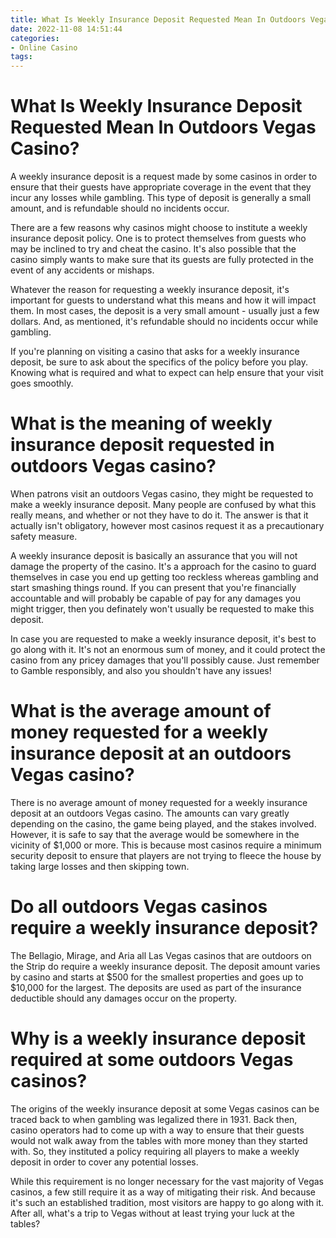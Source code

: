 ```yaml
---
title: What Is Weekly Insurance Deposit Requested Mean In Outdoors Vegas Casino 
date: 2022-11-08 14:51:44
categories:
- Online Casino
tags:
---
```



#  What Is Weekly Insurance Deposit Requested Mean In Outdoors Vegas Casino? 

A weekly insurance deposit is a request made by some casinos in order to ensure that their guests have appropriate coverage in the event that they incur any losses while gambling. This type of deposit is generally a small amount, and is refundable should no incidents occur.

There are a few reasons why casinos might choose to institute a weekly insurance deposit policy. One is to protect themselves from guests who may be inclined to try and cheat the casino. It's also possible that the casino simply wants to make sure that its guests are fully protected in the event of any accidents or mishaps.

Whatever the reason for requesting a weekly insurance deposit, it's important for guests to understand what this means and how it will impact them. In most cases, the deposit is a very small amount - usually just a few dollars. And, as mentioned, it's refundable should no incidents occur while gambling.

If you're planning on visiting a casino that asks for a weekly insurance deposit, be sure to ask about the specifics of the policy before you play. Knowing what is required and what to expect can help ensure that your visit goes smoothly.

#  What is the meaning of weekly insurance deposit requested in outdoors Vegas casino?

When patrons visit an outdoors Vegas casino, they might be requested to make a weekly insurance deposit. Many people are confused by what this really means, and whether or not they have to do it. The answer is that it actually isn't obligatory, however most casinos request it as a precautionary safety measure.

A weekly insurance deposit is basically an assurance that you will not damage the property of the casino. It's a approach for the casino to guard themselves in case you end up getting too reckless whereas gambling and start smashing things round. If you can present that you're financially accountable and will probably be capable of pay for any damages you might trigger, then you definately won't usually be requested to make this deposit.

In case you are requested to make a weekly insurance deposit, it's best to go along with it. It's not an enormous sum of money, and it could protect the casino from any pricey damages that you'll possibly cause. Just remember to Gamble responsibly, and also you shouldn't have any issues!

#  What is the average amount of money requested for a weekly insurance deposit at an outdoors Vegas casino?

There is no average amount of money requested for a weekly insurance deposit at an outdoors Vegas casino. The amounts can vary greatly depending on the casino, the game being played, and the stakes involved. However, it is safe to say that the average would be somewhere in the vicinity of $1,000 or more. This is because most casinos require a minimum security deposit to ensure that players are not trying to fleece the house by taking large losses and then skipping town.

#  Do all outdoors Vegas casinos require a weekly insurance deposit?

The Bellagio, Mirage, and Aria all Las Vegas casinos that are outdoors on the Strip do require a weekly insurance deposit. The deposit amount varies by casino and starts at $500 for the smallest properties and goes up to $10,000 for the largest. The deposits are used as part of the insurance deductible should any damages occur on the property.

#  Why is a weekly insurance deposit required at some outdoors Vegas casinos?

The origins of the weekly insurance deposit at some Vegas casinos can be traced back to when gambling was legalized there in 1931. Back then, casino operators had to come up with a way to ensure that their guests would not walk away from the tables with more money than they started with. So, they instituted a policy requiring all players to make a weekly deposit in order to cover any potential losses.

While this requirement is no longer necessary for the vast majority of Vegas casinos, a few still require it as a way of mitigating their risk. And because it's such an established tradition, most visitors are happy to go along with it. After all, what's a trip to Vegas without at least trying your luck at the tables?